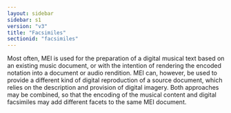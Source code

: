 ```yaml
---
layout: sidebar
sidebar: s1
version: "v3"
title: "Facsimiles"
sectionid: "facsimiles"
---
```




Most often, MEI is used for the preparation of a digital musical text based on an
existing
music document, or with the intention of rendering the encoded notation into a document
or audio
rendition. MEI can, however, be used to provide a different kind of digital reproduction
of a
source document, which relies on the description and provision of digital imagery.
Both
approaches may be combined, so that the encoding of the musical content and digital
facsimiles
may add different facets to the same MEI document.


